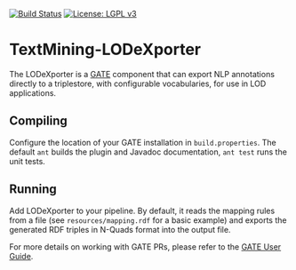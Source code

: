 [![Build Status](http://assistant.cs.concordia.ca:8080/job/TextMining-LODeXporter/badge/icon)](http://assistant.cs.concordia.ca:8080/job/TextMining-LODeXporter/)  [![License: LGPL v3](https://img.shields.io/badge/License-LGPL%20v3-blue.svg)](https://www.gnu.org/licenses/lgpl-3.0)

# TextMining-LODeXporter

The LODeXporter is a [GATE](https://gate.ac.uk/ "General Architecture for Text Engineering (GATE)") component that can export NLP annotations directly to a triplestore, with configurable vocabularies, for use in LOD applications. 

## Compiling

Configure the location of your GATE installation in `build.properties`. The default `ant` builds the plugin and Javadoc documentation, `ant test` runs the unit tests.

## Running

Add LODeXporter to your pipeline. By default, it reads the mapping rules from a file (see `resources/mapping.rdf` for a basic example) and exports the generated RDF triples in N-Quads format into the output file.

For more details on working with GATE PRs, please refer to the [GATE User Guide](https://gate.ac.uk/sale/tao/split.html).